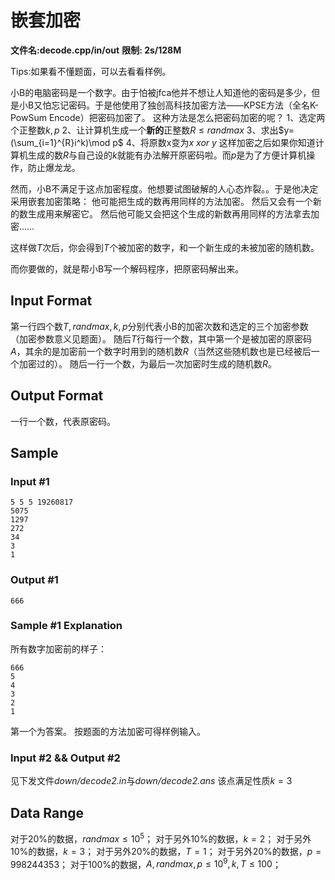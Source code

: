 # 嵌套加密
**文件名:decode.cpp/in/out**
**限制: 2s/128M**

Tips:如果看不懂题面，可以去看看样例。

小B的电脑密码是一个数字。由于怕被jfca他并不想让人知道他的密码是多少，但是小B又怕忘记密码。于是他使用了独创高科技加密方法——KPSE方法（全名K-PowSum Encode）把密码加密了。
这种方法是怎么把密码加密的呢？
1、选定两个正整数$k,p$
2、让计算机生成一个**新的**正整数$R\leq randmax$
3、求出$y=(\sum_{i=1}^{R}i^k)\mod p$
4、将原数x变为$x\ xor\ y$
这样加密之后如果你知道计算机生成的数$R$与自己设的$k$就能有办法解开原密码啦。而$p$是为了方便计算机操作，防止爆龙龙。

然而，小B不满足于这点加密程度。他想要试图破解的人心态炸裂。。于是他决定采用嵌套加密策略：
他可能把生成的数再用同样的方法加密。
然后又会有一个新的数生成用来解密它。
然后他可能又会把这个生成的新数再用同样的方法拿去加密……

这样做$T$次后，你会得到$T$个被加密的数字，和一个新生成的未被加密的随机数。

而你要做的，就是帮小B写一个解码程序，把原密码解出来。
## Input Format
第一行四个数$T,randmax,k,p$分别代表小B的加密次数和选定的三个加密参数（加密参数意义见题面）。
随后$T$行每行一个数，其中第一个是被加密的原密码$A$，其余的是加密前一个数字时用到的随机数$R$（当然这些随机数也是已经被后一个加密过的）。
随后一行一个数，为最后一次加密时生成的随机数$R$。
## Output Format
一行一个数，代表原密码。
## Sample
### Input #1 
```
5 5 5 19260817
5075
1297
272
34
3
1
```
### Output #1
```
666
```
### Sample #1 Explanation
所有数字加密前的样子：
```
666
5
4
3
2
1
```
第一个为答案。
按题面的方法加密可得样例输入。
###  Input #2 && Output #2
见下发文件*down/decode2.in*与*down/decode2.ans*
该点满足性质$k=3$
## Data Range
对于$20\%$的数据，$randmax\leq 10^5$；
对于另外$10\%$的数据，$k=2$；
对于另外$10\%$的数据，$k=3$；
对于另外$20\%$的数据，$T=1$；
对于另外$20\%$的数据，$p=998244353$；
对于$100\%$的数据，$A,randmax,p\leq 10^9,k,T\leq100$；
<!--stackedit_data:
eyJoaXN0b3J5IjpbLTE0NjUwNTIyNDBdfQ==
-->